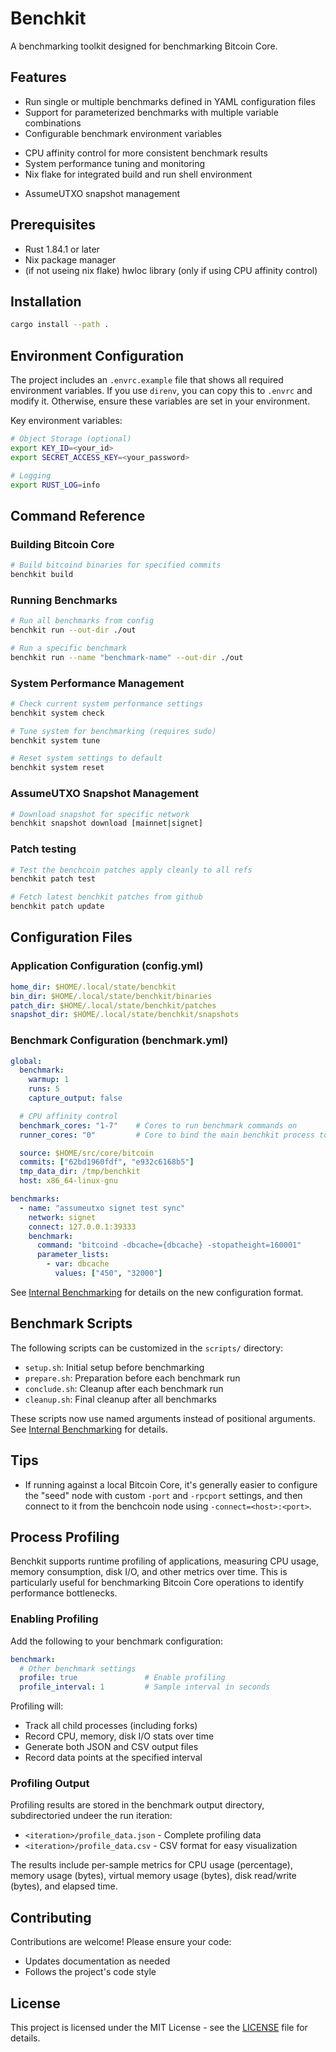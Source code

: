 # Benchkit

A benchmarking toolkit designed for benchmarking Bitcoin Core.

## Features

- Run single or multiple benchmarks defined in YAML configuration files
- Support for parameterized benchmarks with multiple variable combinations
- Configurable benchmark environment variables
<!-- - Integration with CI/PR workflows via run ID tracking -->
- CPU affinity control for more consistent benchmark results
- System performance tuning and monitoring
- Nix flake for integrated build and run shell environment
<!-- - Object storage integration for benchmark artifacts -->
- AssumeUTXO snapshot management

## Prerequisites

- Rust 1.84.1 or later
- Nix package manager
- (if not useing nix flake) hwloc library (only if using CPU affinity control)

## Installation

```bash
cargo install --path .
```

## Environment Configuration

The project includes an `.envrc.example` file that shows all required
environment variables. If you use `direnv`, you can copy this to `.envrc` and
modify it. Otherwise, ensure these variables are set in your environment.

Key environment variables:

```bash
# Object Storage (optional)
export KEY_ID=<your_id>
export SECRET_ACCESS_KEY=<your_password>

# Logging
export RUST_LOG=info
```

## Command Reference

### Building Bitcoin Core

```bash
# Build bitcoind binaries for specified commits
benchkit build
```

### Running Benchmarks

```bash
# Run all benchmarks from config
benchkit run --out-dir ./out

# Run a specific benchmark
benchkit run --name "benchmark-name" --out-dir ./out
```

### System Performance Management

```bash
# Check current system performance settings
benchkit system check

# Tune system for benchmarking (requires sudo)
benchkit system tune

# Reset system settings to default
benchkit system reset
```

### AssumeUTXO Snapshot Management

```bash
# Download snapshot for specific network
benchkit snapshot download [mainnet|signet]
```

### Patch testing

```bash
# Test the benchcoin patches apply cleanly to all refs
benchkit patch test

# Fetch latest benchkit patches from github
benchkit patch update
```

## Configuration Files

### Application Configuration (config.yml)

```yaml
home_dir: $HOME/.local/state/benchkit
bin_dir: $HOME/.local/state/benchkit/binaries
patch_dir: $HOME/.local/state/benchkit/patches
snapshot_dir: $HOME/.local/state/benchkit/snapshots
```

### Benchmark Configuration (benchmark.yml)

```yaml
global:
  benchmark:
    warmup: 1
    runs: 5
    capture_output: false

  # CPU affinity control
  benchmark_cores: "1-7"    # Cores to run benchmark commands on
  runner_cores: "0"         # Core to bind the main benchkit process to

  source: $HOME/src/core/bitcoin
  commits: ["62bd1960fdf", "e932c6168b5"]
  tmp_data_dir: /tmp/benchkit
  host: x86_64-linux-gnu

benchmarks:
  - name: "assumeutxo signet test sync"
    network: signet
    connect: 127.0.0.1:39333
    benchmark:
      command: "bitcoind -dbcache={dbcache} -stopatheight=160001"
      parameter_lists:
        - var: dbcache
          values: ["450", "32000"]
```

See [Internal Benchmarking](docs/INTERNAL_BENCHMARKING.md) for details on the new configuration format.

## Benchmark Scripts

The following scripts can be customized in the `scripts/` directory:

- `setup.sh`: Initial setup before benchmarking
- `prepare.sh`: Preparation before each benchmark run
- `conclude.sh`: Cleanup after each benchmark run
- `cleanup.sh`: Final cleanup after all benchmarks

These scripts now use named arguments instead of positional arguments. See [Internal Benchmarking](docs/INTERNAL_BENCHMARKING.md) for details.

## Tips

- If running against a local Bitcoin Core, it's generally easier to configure
  the "seed" node with custom `-port` and `-rpcport` settings, and then connect
  to it from the benchcoin node using `-connect=<host>:<port>`.

## Process Profiling

Benchkit supports runtime profiling of applications, measuring CPU usage,
memory consumption, disk I/O, and other metrics over time. This is particularly
useful for benchmarking Bitcoin Core operations to identify performance
bottlenecks.

### Enabling Profiling

Add the following to your benchmark configuration:

```yaml
benchmark:
  # Other benchmark settings
  profile: true               # Enable profiling
  profile_interval: 1         # Sample interval in seconds
```

Profiling will:
- Track all child processes (including forks)
- Record CPU, memory, disk I/O stats over time
- Generate both JSON and CSV output files
- Record data points at the specified interval

### Profiling Output

Profiling results are stored in the benchmark output directory, subdirectoried undeer the run iteration:
- `<iteration>/profile_data.json` - Complete profiling data
- `<iteration>/profile_data.csv` - CSV format for easy visualization

The results include per-sample metrics for CPU usage (percentage), memory usage
(bytes), virtual memory usage (bytes), disk read/write (bytes), and elapsed
time.

## Contributing

Contributions are welcome! Please ensure your code:
- Updates documentation as needed
- Follows the project's code style

## License

This project is licensed under the MIT License - see the [LICENSE](LICENSE) file for details.
